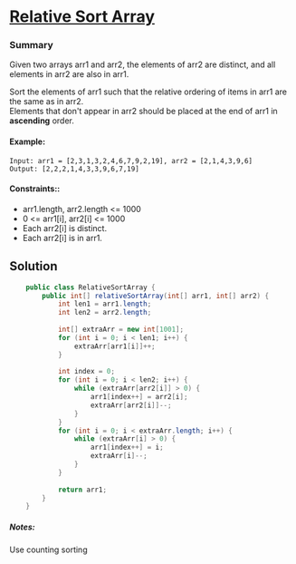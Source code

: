 # [Relative Sort Array](https://leetcode.com/problems/relative-sort-array/)
### Summary 
Given two arrays arr1 and arr2, the elements of arr2 are distinct, and all elements in arr2 are also in arr1.

Sort the elements of arr1 such that the relative ordering of items in arr1 are the same as in arr2.  
Elements that don't appear in arr2 should be placed at the end of arr1 in **ascending** order.

#### Example:
    Input: arr1 = [2,3,1,3,2,4,6,7,9,2,19], arr2 = [2,1,4,3,9,6]    
    Output: [2,2,2,1,4,3,3,9,6,7,19]

#### Constraints:: 
  * arr1.length, arr2.length <= 1000
  * 0 <= arr1[i], arr2[i] <= 1000
  * Each arr2[i] is distinct.
  * Each arr2[i] is in arr1.


## Solution
```java
    public class RelativeSortArray {
        public int[] relativeSortArray(int[] arr1, int[] arr2) {
            int len1 = arr1.length;
            int len2 = arr2.length;
    
            int[] extraArr = new int[1001];
            for (int i = 0; i < len1; i++) {
                extraArr[arr1[i]]++;
            }
    
            int index = 0;
            for (int i = 0; i < len2; i++) {
                while (extraArr[arr2[i]] > 0) {
                    arr1[index++] = arr2[i];
                    extraArr[arr2[i]]--;
                }
            }
            for (int i = 0; i < extraArr.length; i++) {
                while (extraArr[i] > 0) {
                    arr1[index++] = i;
                    extraArr[i]--;
                }
            }
    
            return arr1;
        }
    }
```
##### Notes: 
  Use counting sorting


